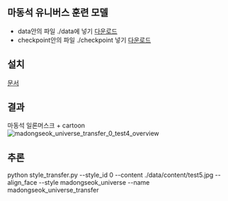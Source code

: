 ## 마동석 유니버스 훈련 모델

- data안의 파일 ./data에 넣기 [다운로드](https://drive.google.com/drive/folders/1Zb2nYPsaxiohiie21JSnJ1i_sZIWYGcK?usp=sharing)
- checkpoint안의 파일 ./checkpoint 넣기 [다운로드](https://drive.google.com/drive/folders/1Zb2nYPsaxiohiie21JSnJ1i_sZIWYGcK?usp=sharing)

## 설치
[문서](https://docs.google.com/document/d/1n1KEwbeBekRbBLZCklwMa0bvlgvy7pfxDPHaJymYaN4/edit?usp=sharing)

## 결과
마동석 일론머스크 + cartoon
![madongseok_universe_transfer_0_test4_overview](https://github.com/AIKONG2024/dual_style_GAN/assets/154941894/ad5a1655-f54d-4bcf-b3b5-a15639c65941)

## 추론
python style_transfer.py --style_id 0 --content ./data/content/test5.jpg --align_face --style madongseok_universe --name madongseok_universe_transfer
